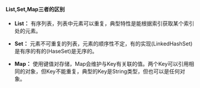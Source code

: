 #### List,Set,Map三者的区别

- **List：** 有序列表，列表中元素可以重复，典型特性是能根据索引获取某个索引处的元素。

- **Set：** 元素不可重复的列表，元素的顺序性不定，有的实现(LinkedHashSet)是有序的有的(HaseSet)是无序的。

- **Map：** 使用键值对存储，Map会维护与Key有关联的值。两个Key可以引用相同的对象，但Key不能重复，典型的Key是String类型，但也可以是任何对象。